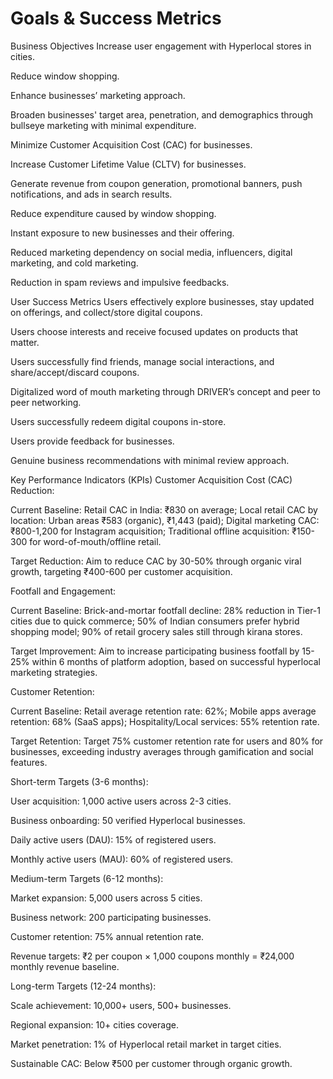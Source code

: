 # Goals & Success Metrics
Business Objectives
Increase user engagement with Hyperlocal stores in cities.

Reduce window shopping.

Enhance businesses’ marketing approach.

Broaden businesses' target area, penetration, and demographics through bullseye marketing with minimal expenditure.

Minimize Customer Acquisition Cost (CAC) for businesses.

Increase Customer Lifetime Value (CLTV) for businesses.

Generate revenue from coupon generation, promotional banners, push notifications, and ads in search results.

Reduce expenditure caused by window shopping.

Instant exposure to new businesses and their offering.

Reduced marketing dependency on social media, influencers, digital marketing, and cold marketing.

Reduction in spam reviews and impulsive feedbacks.

User Success Metrics
Users effectively explore businesses, stay updated on offerings, and collect/store digital coupons.

Users choose interests and receive focused updates on products that matter.

Users successfully find friends, manage social interactions, and share/accept/discard coupons.

Digitalized word of mouth marketing through DRIVER’s concept and peer to peer networking.

Users successfully redeem digital coupons in-store.

Users provide feedback for businesses.

Genuine business recommendations with minimal review approach.

Key Performance Indicators (KPIs)
Customer Acquisition Cost (CAC) Reduction:

Current Baseline: Retail CAC in India: ₹830 on average; Local retail CAC by location: Urban areas ₹583 (organic), ₹1,443 (paid); Digital marketing CAC: ₹800-1,200 for Instagram acquisition; Traditional offline acquisition: ₹150-300 for word-of-mouth/offline retail.

Target Reduction: Aim to reduce CAC by 30-50% through organic viral growth, targeting ₹400-600 per customer acquisition.

Footfall and Engagement:

Current Baseline: Brick-and-mortar footfall decline: 28% reduction in Tier-1 cities due to quick commerce; 50% of Indian consumers prefer hybrid shopping model; 90% of retail grocery sales still through kirana stores.

Target Improvement: Aim to increase participating business footfall by 15-25% within 6 months of platform adoption, based on successful hyperlocal marketing strategies.

Customer Retention:

Current Baseline: Retail average retention rate: 62%; Mobile apps average retention: 68% (SaaS apps); Hospitality/Local services: 55% retention rate.

Target Retention: Target 75% customer retention rate for users and 80% for businesses, exceeding industry averages through gamification and social features.

Short-term Targets (3-6 months):

User acquisition: 1,000 active users across 2-3 cities.

Business onboarding: 50 verified Hyperlocal businesses.

Daily active users (DAU): 15% of registered users.

Monthly active users (MAU): 60% of registered users.

Medium-term Targets (6-12 months):

Market expansion: 5,000 users across 5 cities.

Business network: 200 participating businesses.

Customer retention: 75% annual retention rate.

Revenue targets: ₹2 per coupon × 1,000 coupons monthly = ₹24,000 monthly revenue baseline.

Long-term Targets (12-24 months):

Scale achievement: 10,000+ users, 500+ businesses.

Regional expansion: 10+ cities coverage.

Market penetration: 1% of Hyperlocal retail market in target cities.

Sustainable CAC: Below ₹500 per customer through organic growth.

